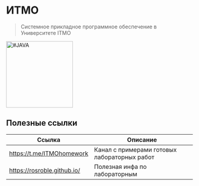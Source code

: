 # ИТМО

> Системное прикладное программное обеспечение в Университете IТМО<br>

<img alt="#JAVA" src="https://github.com/maxbarsukov/itmo/blob/master/.docs/lain4.gif" height="180">

## Полезные ссылки

| Ссылка | Описание |
| --- | --- |
| https://t.me/ITMOhomework | Канал с примерами готовых лабораторных работ |
| https://rosroble.github.io/ | Полезная инфа по лабораторным |
